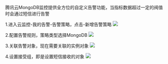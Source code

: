 ﻿腾讯云MongoDB监控提供全方位的自定义告警功能，当指标数据超过一定的阀值时会通过短信进行告警

1.进入云监控-我的告警-告警策略，点击-新增告警策略
![](https://mc.qcloudimg.com/static/img/33def73633ed5fe186d4f7c58a3477ae/g1.png)

2.配置告警规则，策略类型选择MongoDB
![](https://mc.qcloudimg.com/static/img/75c4f08032ec997362df3a1bae1b2dc0/g2.png)

3.关联告警对象，现在需要关联的实例对象
![](https://mc.qcloudimg.com/static/img/0fc359a6696bd95f7292c23563573143/g3.png)


4.设置接受组，即是设置短信接收的对象
![](https://mc.qcloudimg.com/static/img/5ecbcfe40b4a83c097bc22a8e4499389/g4.png)